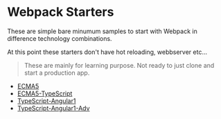 # Webpack Starters

These are simple bare minumum samples to start with Webpack in difference technology combinations.

At this point these starters don't have hot reloading, webbserver etc...

> These are mainly for learning purpose. Not ready to just clone and start a production app.

- [ECMA5](/ECMA5/readme.md)
- [ECMA5-TypeScript](ECMA5-TypeScript/readme.md)
- [TypeScript-Angular1](TypeScript-Angular1/readme.md)
- [TypeScript-Angular1-Adv](TypeScript-Angular1-Adv/readme.md)
